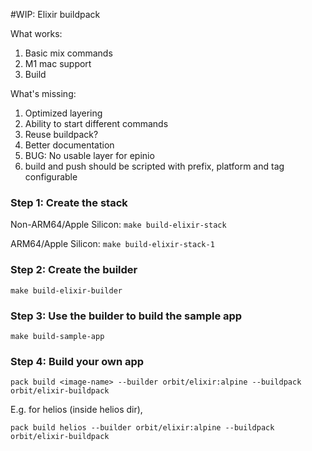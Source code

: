 #WIP: Elixir buildpack

What works:
1. Basic mix commands
2. M1 mac support
3. Build

What's missing:
1. Optimized layering
2. Ability to start different commands
3. Reuse buildpack?
4. Better documentation
5. BUG: No usable layer for epinio
6. build and push should be scripted with prefix, platform and tag configurable

### Step 1: Create the stack
Non-ARM64/Apple Silicon: `make build-elixir-stack`

ARM64/Apple Silicon: `make build-elixir-stack-1`

### Step 2: Create the builder
`make build-elixir-builder`

### Step 3: Use the builder to build the sample app
`make build-sample-app`

### Step 4: Build your own app

`pack build <image-name> --builder orbit/elixir:alpine --buildpack orbit/elixir-buildpack`

E.g. for helios (inside helios dir),

`pack build helios --builder orbit/elixir:alpine --buildpack orbit/elixir-buildpack`

